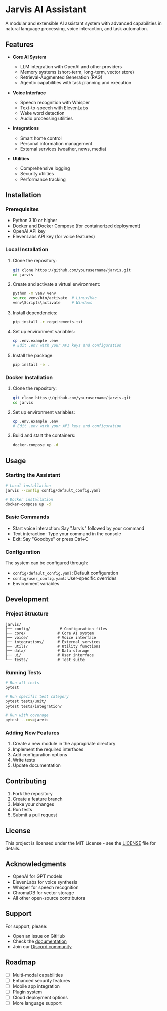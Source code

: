# Jarvis AI Assistant

A modular and extensible AI assistant system with advanced capabilities in natural language processing, voice interaction, and task automation.

## Features

- **Core AI System**
  - LLM integration with OpenAI and other providers
  - Memory systems (short-term, long-term, vector store)
  - Retrieval-Augmented Generation (RAG)
  - Agentic capabilities with task planning and execution

- **Voice Interface**
  - Speech recognition with Whisper
  - Text-to-speech with ElevenLabs
  - Wake word detection
  - Audio processing utilities

- **Integrations**
  - Smart home control
  - Personal information management
  - External services (weather, news, media)

- **Utilities**
  - Comprehensive logging
  - Security utilities
  - Performance tracking

## Installation

### Prerequisites

- Python 3.10 or higher
- Docker and Docker Compose (for containerized deployment)
- OpenAI API key
- ElevenLabs API key (for voice features)

### Local Installation

1. Clone the repository:
   ```bash
   git clone https://github.com/yourusername/jarvis.git
   cd jarvis
   ```

2. Create and activate a virtual environment:
   ```bash
   python -m venv venv
   source venv/bin/activate  # Linux/Mac
   venv\Scripts\activate     # Windows
   ```

3. Install dependencies:
   ```bash
   pip install -r requirements.txt
   ```

4. Set up environment variables:
   ```bash
   cp .env.example .env
   # Edit .env with your API keys and configuration
   ```

5. Install the package:
   ```bash
   pip install -e .
   ```

### Docker Installation

1. Clone the repository:
   ```bash
   git clone https://github.com/yourusername/jarvis.git
   cd jarvis
   ```

2. Set up environment variables:
   ```bash
   cp .env.example .env
   # Edit .env with your API keys and configuration
   ```

3. Build and start the containers:
   ```bash
   docker-compose up -d
   ```

## Usage

### Starting the Assistant

```bash
# Local installation
jarvis --config config/default_config.yaml

# Docker installation
docker-compose up -d
```

### Basic Commands

- Start voice interaction: Say "Jarvis" followed by your command
- Text interaction: Type your command in the console
- Exit: Say "Goodbye" or press Ctrl+C

### Configuration

The system can be configured through:
- `config/default_config.yaml`: Default configuration
- `config/user_config.yaml`: User-specific overrides
- Environment variables

## Development

### Project Structure

```
jarvis/
├── config/             # Configuration files
├── core/              # Core AI system
├── voice/             # Voice interface
├── integrations/      # External services
├── utils/             # Utility functions
├── data/              # Data storage
├── ui/                # User interface
└── tests/             # Test suite
```

### Running Tests

```bash
# Run all tests
pytest

# Run specific test category
pytest tests/unit/
pytest tests/integration/

# Run with coverage
pytest --cov=jarvis
```

### Adding New Features

1. Create a new module in the appropriate directory
2. Implement the required interfaces
3. Add configuration options
4. Write tests
5. Update documentation

## Contributing

1. Fork the repository
2. Create a feature branch
3. Make your changes
4. Run tests
5. Submit a pull request

## License

This project is licensed under the MIT License - see the [LICENSE](LICENSE) file for details.

## Acknowledgments

- OpenAI for GPT models
- ElevenLabs for voice synthesis
- Whisper for speech recognition
- ChromaDB for vector storage
- All other open-source contributors

## Support

For support, please:
- Open an issue on GitHub
- Check the [documentation](docs/)
- Join our [Discord community](https://discord.gg/jarvis)

## Roadmap

- [ ] Multi-modal capabilities
- [ ] Enhanced security features
- [ ] Mobile app integration
- [ ] Plugin system
- [ ] Cloud deployment options
- [ ] More language support 